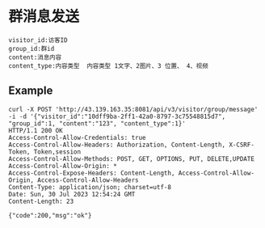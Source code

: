 # 群消息发送

    visitor_id:访客ID
    group_id:群id
    content:消息内容
    content_type:内容类型  内容类型 1文字、2图片、3 位置、 4、视频


## Example

    curl -X POST 'http://43.139.163.35:8081/api/v3/visitor/group/message'    -i -d '{"visitor_id":"10dff9ba-2ff1-42a0-8797-3c75548815d7", "group_id":1, "content":"123", "content_type":1}'
    HTTP/1.1 200 OK
    Access-Control-Allow-Credentials: true
    Access-Control-Allow-Headers: Authorization, Content-Length, X-CSRF-Token, Token,session
    Access-Control-Allow-Methods: POST, GET, OPTIONS, PUT, DELETE,UPDATE
    Access-Control-Allow-Origin: *
    Access-Control-Expose-Headers: Content-Length, Access-Control-Allow-Origin, Access-Control-Allow-Headers
    Content-Type: application/json; charset=utf-8
    Date: Sun, 30 Jul 2023 12:54:24 GMT
    Content-Length: 23

    {"code":200,"msg":"ok"}